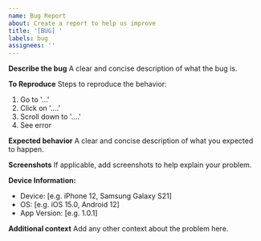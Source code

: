 ```yaml
---
name: Bug Report
about: Create a report to help us improve
title: '[BUG] '
labels: bug
assignees: ''
---
```


**Describe the bug**
A clear and concise description of what the bug is.

**To Reproduce**
Steps to reproduce the behavior:
1. Go to '...'
2. Click on '....'
3. Scroll down to '....'
4. See error

**Expected behavior**
A clear and concise description of what you expected to happen.

**Screenshots**
If applicable, add screenshots to help explain your problem.

**Device Information:**
- Device: [e.g. iPhone 12, Samsung Galaxy S21]
- OS: [e.g. iOS 15.0, Android 12]
- App Version: [e.g. 1.0.1]

**Additional context**
Add any other context about the problem here.
